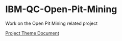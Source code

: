 # IBM-QC-Open-Pit-Mining
Work on the Open Pit Mining related project

[Project Theme Document](https://github.com/cs210/IBM-QC-Open-Pit-Mining/blob/main/IBM-Quantum-OpenPitMining-v2.pdf)
